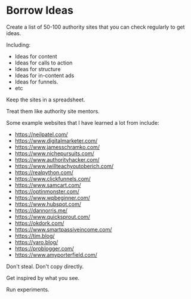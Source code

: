 # Borrow Ideas

Create a list of 50-100 authority sites that you can check regularly to get ideas.

Including:

* Ideas for content
* Ideas for calls to action
* Ideas for structure
* Ideas for in-content ads
* Ideas for funnels.
* etc

Keep the sites in a spreadsheet.

Treat them like authority site mentors.

Some example websites that I have learned a lot from include:

* https://neilpatel.com/
* https://www.digitalmarketer.com/
* https://www.jamesschramko.com/
* https://www.nichepursuits.com/
* https://www.authorityhacker.com/
* https://www.iwillteachyoutoberich.com/
* https://realpython.com/
* https://www.clickfunnels.com/
* https://www.samcart.com/
* https://optinmonster.com/
* https://www.wpbeginner.com/
* https://www.hubspot.com/
* https://dannorris.me/
* https://www.quicksprout.com/
* https://okdork.com/
* https://www.smartpassiveincome.com/
* https://tim.blog/
* https://yaro.blog/
* https://problogger.com/
* https://www.amyporterfield.com/

Don't steal. Don't copy directly.

Get inspired by what you see.

Run experiments.
